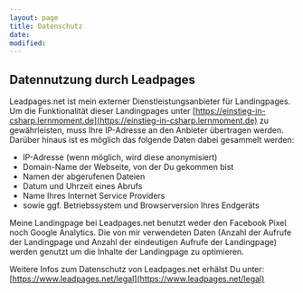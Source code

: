 ```yaml
---
layout: page
title: Datenschutz
date: 
modified:
---
```


## Datennutzung durch Leadpages

Leadpages.net ist mein externer Dienstleistungsanbieter für Landingpages. Um die Funktionalität dieser Landingpages unter [https://einstieg-in-csharp.lernmoment.de](https://einstieg-in-csharp.lernmoment.de) zu gewährleisten, muss Ihre IP-Adresse an den Anbieter übertragen werden. Darüber hinaus ist es möglich das folgende Daten dabei gesammelt werden:

- IP-Adresse (wenn möglich, wird diese anonymisiert)
- Domain-Name der Webseite, von der Du gekommen bist
- Namen der abgerufenen Dateien
- Datum und Uhrzeit eines Abrufs
- Name Ihres Internet Service Providers
- sowie ggf. Betriebssystem und Browserversion Ihres Endgeräts

Meine Landingpage bei Leadpages.net benutzt weder den Facebook Pixel noch Google Analytics. Die von mir verwendeten Daten (Anzahl der Aufrufe der Landingpage und Anzahl der eindeutigen Aufrufe der Landingpage) werden genutzt um die Inhalte der Landingpage zu optimieren.

Weitere Infos zum Datenschutz von Leadpages.net erhälst Du unter: [https://www.leadpages.net/legal](https://www.leadpages.net/legal)
